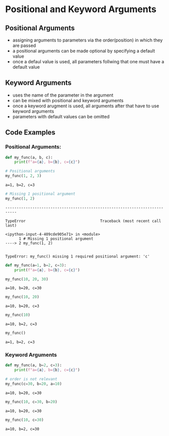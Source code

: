 # Positional and Keyword Arguments

## Positional Arguments

- assigning arguments to parameters via the order(position) in which they are passed
- a positional arguments can be made optional by specifying a default value
- once a defaul value is used, all parameters follwing that one must have a default value

## Keyword Arguments

- uses the name of the parameter in the argument
- can be mixed with positional and keyword arguments
- once a keyword arugment is used, all arguments after that have to use keyword arguments
- parameters with default values can be omitted

## Code Examples

### Positional Arguments:


```python
def my_func(a, b, c):
    print(f"a={a}, b={b}, c={c}")
```


```python
# Positional arguments
my_func(1, 2, 3)
```

    a=1, b=2, c=3



```python
# Missing 1 positional argument
my_func(1, 2)
```


    ---------------------------------------------------------------------------

    TypeError                                 Traceback (most recent call last)

    <ipython-input-4-409cde905e71> in <module>
          1 # Missing 1 positional argument
    ----> 2 my_func(1, 2)
    

    TypeError: my_func() missing 1 required positional argument: 'c'



```python
def my_func(a=1, b=2, c=3):
    print(f"a={a}, b={b}, c={c}")
```


```python
my_func(10, 20, 30)
```

    a=10, b=20, c=30



```python
my_func(10, 20)
```

    a=10, b=20, c=3



```python
my_func(10)
```

    a=10, b=2, c=3



```python
my_func()
```

    a=1, b=2, c=3


### Keyword Arguments


```python
def my_func(a, b=2, c=3):
    print(f"a={a}, b={b}, c={c}")
```


```python
# order is not relevant
my_func(c=30, b=20, a=10)
```

    a=10, b=20, c=30



```python
my_func(10, c=30, b=20)
```

    a=10, b=20, c=30



```python
my_func(10, c=30)
```

    a=10, b=2, c=30

